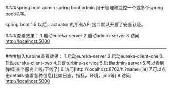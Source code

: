 ####spring boot admin
spring boot admin 用于管理和监控一个或多个spring boot程序。

spring boot 1.5 以后，actuator 的所有API 接口默认开启了安全认证。

####查看效果：
1.启动eureka-server
2.启动admin-server
3.访问[http://localhost:5000](即看到效果)

----------------------------------------------------
####加入turbine查看效果：
1.启动eureka-server
2.启动eureka-client-one
3.启动eureka-client-two
4.启动turbine-service
5.启动admin-server
5.可以看到弹框[某个服务上线/下线了]
6.访问[http://localhost:8762/hi?name=jie]
7.可以点击details 查看各种信息[比如日志，指标，环境，jmx等]
8.访问[http://localhost:5000](即看到效果)